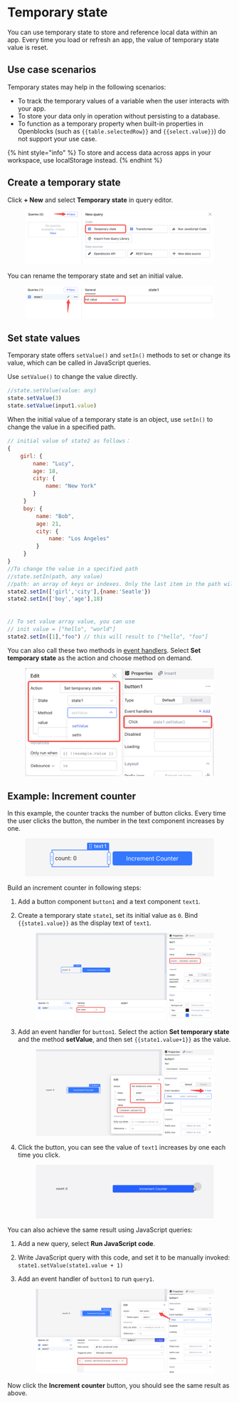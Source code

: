 # Temporary state

You can use temporary state to store and reference local data within an app. Every time you load or refresh an app, the value of temporary state value is reset.

## Use case scenarios

Temporary states may help in the following scenarios:

* To track the temporary values of a variable when the user interacts with your app.
* To store your data only in operation without persisting to a database.
* To function as a temporary property when built-in properties in Openblocks (such as `{{table.selectedRow}}` and `{{select.value}}`) do not support your use case.

{% hint style="info" %}
To store and access data across apps in your workspace, use localStorage instead.
{% endhint %}

## Create a temporary state

Click **+ New** and select **Temporary state** in query editor.

<figure><img src="../../.gitbook/assets/temporary-state-1.png" alt=""><figcaption></figcaption></figure>

You can rename the temporary state and set an initial value.

<figure><img src="../../.gitbook/assets/temporary-state-2.png" alt=""><figcaption></figcaption></figure>

## Set state values

Temporary state offers `setValue()` and `setIn()` methods to set or change its value, which can be called in JavaScript queries.

Use `setValue()` to change the value directly.

```javascript
//state.setValue(value: any)
state.setValue(3)
state.setValue(input1.value)
```

When the initial value of a temporary state is an object, use `setIn()` to change the value in a specified path.

```javascript
// initial value of state2 as follows：
{
    girl: {
        name: "Lucy",
        age: 18,
        city: {
            name: "New York"
        }
     }
     boy: {
         name: "Bob",
         age: 21,
         city: {
             name: "Los Angeles"
         }
     }
}
//To change the value in a specified path
//state.setIn(path, any value)
//path: an array of keys or indexes. Only the last item in the path will be changed.
state2.setIn(['girl','city'],{name:'Seatle'})
state2.setIn(['boy','age'],18)


// To set value array value, you can use 
// init value = ["hello", "world"]
state2.setIn([1],"foo") // this will result to ["hello", "foo"]
```

You can also call these two methods in [event handlers](../event-handlers.md). Select **Set temporary state** as the action and choose method on demand.

<figure><img src="../../.gitbook/assets/temporary-state-3.png" alt=""><figcaption></figcaption></figure>

## Example: Increment counter

In this example, the counter tracks the number of button clicks. Every time the user clicks the button, the number in the text component increases by one.

<figure><img src="../../.gitbook/assets/temporary-state-4.png" alt=""><figcaption></figcaption></figure>

Build an increment counter in following steps:

1. Add a button component `button1` and a text component `text1`.
2.  Create a temporary state `state1`, set its initial value as `0`. Bind `{{state1.value}}` as the display text of `text1`.

    <figure><img src="../../.gitbook/assets/temporary-state-5.png" alt=""><figcaption></figcaption></figure>
3.  Add an event handler for `button1`. Select the action **Set temporary state** and the method **setValue**, and then set `{{state1.value+1}}` as the value.

    <figure><img src="../../.gitbook/assets/temporary-state-6.png" alt=""><figcaption></figcaption></figure>
4.  Click the button, you can see the value of `text1` increases by one each time you click.

    <figure><img src="../../.gitbook/assets/temporary-state-7.gif" alt=""><figcaption></figcaption></figure>

You can also achieve the same result using JavaScript queries:

1. Add a new query, select **Run JavaScript code**.
2. Write JavaScript query with this code, and set it to be manually invoked:\
   `state1.setValue(state1.value + 1)`
3.  Add an event handler of `button1` to run `query1`.

    <figure><img src="../../.gitbook/assets/temporary-state-8.png" alt=""><figcaption></figcaption></figure>

Now click the **Increment counter** button, you should see the same result as above.
